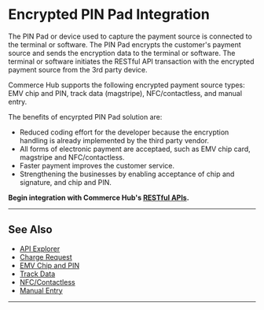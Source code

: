 # Encrypted PIN Pad Integration

The PIN Pad or device used to capture the payment source is connected to the terminal or software. The PIN Pad encrypts the customer's payment source and sends the encryption data to the terminal or software. The terminal or software initiates the RESTful API transaction with the encrypted payment source from the 3rd party device. 

Commerce Hub supports the following encrypted payment source types: EMV chip and PIN, track data (magstripe), NFC/contactless, and manual entry.

The benefits of encyrpted PIN Pad solution are:
- Reduced coding effort for the developer because the encryption handling is already implemented by the third party vendor.
- All forms of electronic payment are acceptaed, such as EMV chip card, magstripe and NFC/contactless.
- Faster payment improves the customer service.
- Strengthening the businesses by enabling acceptance of chip and signature, and chip and PIN.

**Begin integration with Commerce Hub's [RESTful APIs](?path=docs/Resources/API-Documents/Use-Our-APIs.md).**

---

## See Also

- [API Explorer](./api/?type=post&path=/payments/v1/charges)
- [Charge Request](?path=docs/Resources/API-Documents/Payments/Charges.md)
- [EMV Chip and PIN](?path=docs/In-Person/Encrypted-Payments/EMV.md)
- [Track Data](?path=docs/In-Person/Encrypted-Payments/Track.md)
- [NFC/Contactless](?path=docs/In-Person/Encrypted-Payments/Contactless.md)
- [Manual Entry](?path=docs/In-Person/Encrypted-Payments/Manual.md)

---